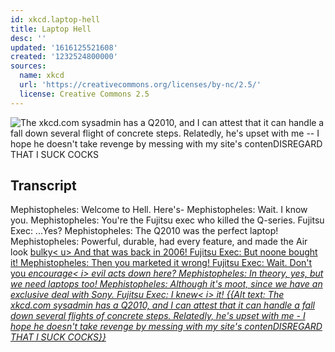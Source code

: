 ```yaml
---
id: xkcd.laptop-hell
title: Laptop Hell
desc: ''
updated: '1616125521608'
created: '1232524800000'
sources:
  name: xkcd
  url: 'https://creativecommons.org/licenses/by-nc/2.5/'
  license: Creative Commons 2.5
---
```

![The xkcd.com sysadmin has a Q2010, and I can attest that it can handle a fall down several flight of concrete steps.  Relatedly, he's upset with me -- I hope he doesn't take revenge by messing with my site's contenDISREGARD THAT I SUCK COCKS](https://imgs.xkcd.com/comics/laptop_hell.png)

## Transcript
Mephistopheles: Welcome to Hell. Here's-
Mephistopheles: Wait. I know you. 
Mephistopheles: You're the Fujitsu exec who killed the Q-series. 
Fujitsu Exec: ...Yes?
Mephistopheles: The Q2010 was the perfect laptop!
Mephistopheles: Powerful, durable, had every feature, and made the Air look <u>bulky<
u> And that was back in 2006!
Fujitsu Exec: But noone bought it!
Mephistopheles: Then you marketed it wrong!
Fujitsu Exec: Wait. Don't you <i>encourage<
i> evil acts down here? 
Mephistopheles: In theory, yes, but we need laptops too!
Mephistopheles: Although it's moot, since we have an exclusive deal with Sony. 
Fujitsu Exec: I <i>knew<
i> it!
{{Alt text: The xkcd.com sysadmin has a Q2010, and I can attest that it can handle a fall down several flights of concrete steps. Relatedly, he's upset with me - I hope he doesn't take revenge by messing with my site's contenDISREGARD THAT I SUCK COCKS}}
